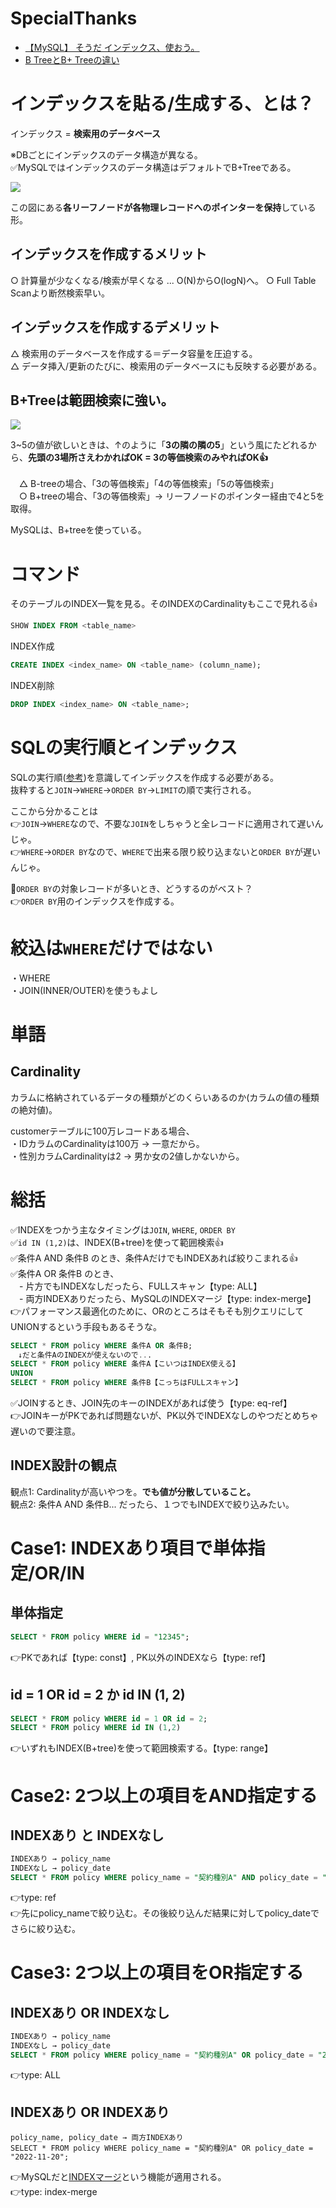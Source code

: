 # SpecialThanks
- [【MySQL】 そうだ インデックス、使おう。](https://zenn.dev/hk_206/articles/ec5f4e347caff4)
- [B TreeとB+ Treeの違い](https://christina04.hatenablog.com/entry/2017/05/17/190000)


# インデックスを貼る/生成する、とは？

インデックス = **検索用のデータベース**
 
※DBごとにインデックスのデータ構造が異なる。<br>
✅MySQLではインデックスのデータ構造はデフォルトでB+Treeである。
 
![](https://storage.googleapis.com/zenn-user-upload/fb131b1dba47-20221116.png)

この図にある**各リーフノードが各物理レコードへのポインターを保持**している形。

## インデックスを作成するメリット
○ 計算量が少なくなる/検索が早くなる ... O(N)からO(logN)へ。
○ Full Table Scanより断然検索早い。<br>

## インデックスを作成するデメリット
△  検索用のデータベースを作成する＝データ容量を圧迫する。<br>
△ データ挿入/更新のたびに、検索用のデータベースにも反映する必要がある。<br>

## B+Treeは範囲検索に強い。
![](https://storage.googleapis.com/zenn-user-upload/fb131b1dba47-20221116.png)

3~5の値が欲しいときは、↑のように「**3の隣の隣の5**」という風にたどれるから、**先頭の3場所さえわかればOK = 3の等価検索のみやればOK👍**<br>
<br>
　△ B-treeの場合、「3の等価検索」「4の等価検索」「5の等価検索」<br>
　○ B+treeの場合、「3の等価検索」→ リーフノードのポインター経由で4と5を取得。<br>

MySQLは、B+treeを使っている。

# コマンド
そのテーブルのINDEX一覧を見る。そのINDEXのCardinalityもここで見れる👍
```sql
SHOW INDEX FROM <table_name>
```
INDEX作成
```sql
CREATE INDEX <index_name> ON <table_name> (column_name);
```
INDEX削除
```sql
DROP INDEX <index_name> ON <table_name>;
```

# SQLの実行順とインデックス
SQLの実行順([参考](https://zenn.dev/suzuki_hoge/books/2022-12-database-index-9520da88d02c4f/viewer/5-tuning))を意識してインデックスを作成する必要がある。<br>
抜粋すると`JOIN`→`WHERE`→`ORDER BY`→`LIMIT`の順で実行される。

ここから分かることは<br>
👉`JOIN`→`WHERE`なので、不要な`JOIN`をしちゃうと全レコードに適用されて遅いんじゃ。<br>
👉`WHERE`→`ORDER BY`なので、`WHERE`で出来る限り絞り込まないと`ORDER BY`が遅いんじゃ。

🔴`ORDER BY`の対象レコードが多いとき、どうするのがベスト？<br>
👉`ORDER BY`用のインデックスを作成する。

# 絞込は`WHERE`だけではない
・WHERE<br>
・JOIN(INNER/OUTER)を使うもよし

# 単語
## Cardinality
カラムに格納されているデータの種類がどのくらいあるのか(カラムの値の種類の絶対値)。

customerテーブルに100万レコードある場合、<br>
・IDカラムのCardinalityは100万 → 一意だから。<br>
・性別カラムCardinalityは2 → 男か女の2値しかないから。

# 総括
✅INDEXをつかう主なタイミングは`JOIN`, `WHERE`, `ORDER BY`<br>
✅`id IN (1,2)`は、INDEX(B+tree)を使って範囲検索👍<br>
✅条件A AND 条件B のとき、条件AだけでもINDEXあれば絞りこまれる👍<br>
✅条件A OR 条件B のとき、<br>
　- 片方でもINDEXなしだったら、FULLスキャン【type: ALL】<br>
　- 両方INDEXありだったら、MySQLのINDEXマージ【type: index-merge】<br>
👉パフォーマンス最適化のために、ORのところはそもそも別クエリにしてUNIONするという手段もあるそうな。

```sql
SELECT * FROM policy WHERE 条件A OR 条件B;
　↓だと条件AのINDEXが使えないので...
SELECT * FROM policy WHERE 条件A【こいつはINDEX使える】
UNION
SELECT * FROM policy WHERE 条件B【こっちはFULLスキャン】
```

✅JOINするとき、JOIN先のキーのINDEXがあれば使う【type: eq-ref】<br>
👉JOINキーがPKであれば問題ないが、PK以外でINDEXなしのやつだとめちゃ遅いので要注意。

## INDEX設計の観点
観点1: Cardinalityが高いやつを。**でも値が分散していること。**<br>
観点2: 条件A AND 条件B... だったら、１つでもINDEXで絞り込みたい。


# Case1: INDEXあり項目で単体指定/OR/IN
## 単体指定
```sql
SELECT * FROM policy WHERE id = "12345";
```
👉PKであれば【type: const】, PK以外のINDEXなら【type: ref】
## id = 1 OR id = 2 か id IN (1, 2)
```sql
SELECT * FROM policy WHERE id = 1 OR id = 2;
SELECT * FROM policy WHERE id IN (1,2)
```
👉いずれもINDEX(B+tree)を使って範囲検索する。【type: range】

# Case2: 2つ以上の項目をAND指定する
## INDEXあり と INDEXなし
```sql
INDEXあり → policy_name
INDEXなし → policy_date
SELECT * FROM policy WHERE policy_name = "契約種別A" AND policy_date = "2022-11-20";
```
👉type: ref<br>
👉先にpolicy_nameで絞り込む。その後絞り込んだ結果に対してpolicy_dateでさらに絞り込む。
# Case3: 2つ以上の項目をOR指定する
## INDEXあり OR INDEXなし
```sql
INDEXあり → policy_name
INDEXなし → policy_date
SELECT * FROM policy WHERE policy_name = "契約種別A" OR policy_date = "2022-11-20";
```
👉type: ALL

## INDEXあり OR INDEXあり
```
policy_name, policy_date → 両方INDEXあり
SELECT * FROM policy WHERE policy_name = "契約種別A" OR policy_date = "2022-11-20";
```
👉MySQLだと[INDEXマージ](https://dev.mysql.com/doc/refman/8.0/ja/index-merge-optimization.html)という機能が適用される。<br>
👉type: index-merge


